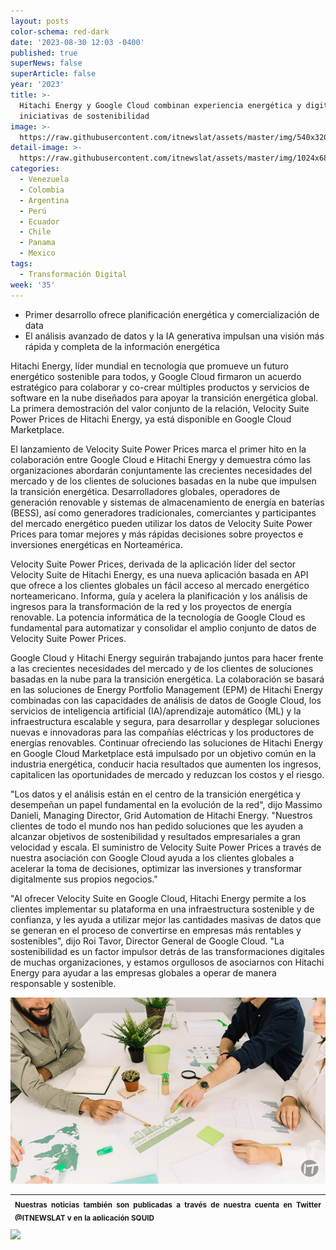 ```yaml
---
layout: posts
color-schema: red-dark
date: '2023-08-30 12:03 -0400'
published: true
superNews: false
superArticle: false
year: '2023'
title: >-
  Hitachi Energy y Google Cloud combinan experiencia energética y digital para 
  iniciativas de sostenibilidad
image: >-
  https://raw.githubusercontent.com/itnewslat/assets/master/img/540x320/salvando-energia-p.jpg
detail-image: >-
  https://raw.githubusercontent.com/itnewslat/assets/master/img/1024x680/salvando-energia-g.jpg
categories:
  - Venezuela
  - Colombia
  - Argentina
  - Perú
  - Ecuador
  - Chile
  - Panama
  - Mexico
tags:
  - Transformación Digital
week: '35'
---
```

- Primer desarrollo ofrece planificación energética y comercialización de data
- El análisis avanzado de datos y la IA generativa impulsan una visión más rápida y completa de la información energética

Hitachi Energy, líder mundial en tecnología que promueve un futuro energético sostenible para todos, y Google Cloud firmaron un acuerdo estratégico para colaborar y co-crear múltiples productos y servicios de software en la nube diseñados para apoyar la transición energética global. La primera demostración del valor conjunto de la relación, Velocity Suite Power Prices de Hitachi Energy, ya está disponible en Google Cloud Marketplace.

El lanzamiento de Velocity Suite Power Prices marca el primer hito en la colaboración entre Google Cloud e Hitachi Energy y demuestra cómo las organizaciones abordarán conjuntamente las crecientes necesidades del mercado y de los clientes de soluciones basadas en la nube que impulsen la transición energética. Desarrolladores globales, operadores de generación renovable y sistemas de almacenamiento de energía en baterías (BESS), así como generadores tradicionales, comerciantes y participantes del mercado energético pueden utilizar los datos de Velocity Suite Power Prices para tomar mejores y más rápidas decisiones sobre proyectos e inversiones energéticas en Norteamérica. 

Velocity Suite Power Prices, derivada de la aplicación líder del sector Velocity Suite de Hitachi Energy, es una nueva aplicación basada en API que ofrece a los clientes globales un fácil acceso al mercado energético norteamericano. Informa, guía y acelera la planificación y los análisis de ingresos para la transformación de la red y los proyectos de energía renovable. La potencia informática de la tecnología de Google Cloud es fundamental para automatizar y consolidar el amplio conjunto de datos de Velocity Suite Power Prices.   

 Google Cloud y Hitachi Energy seguirán trabajando juntos para hacer frente a las crecientes necesidades del mercado y de los clientes de soluciones basadas en la nube para la transición energética. La colaboración se basará en las soluciones de Energy Portfolio Management (EPM) de Hitachi Energy combinadas con las capacidades de análisis de datos de Google Cloud, los servicios de inteligencia artificial (IA)/aprendizaje automático (ML) y la infraestructura escalable y segura, para desarrollar y desplegar soluciones nuevas e innovadoras para las compañías eléctricas y los productores de energías renovables. Continuar ofreciendo las soluciones de Hitachi Energy en Google Cloud Marketplace está impulsado por un objetivo común en la industria energética, conducir hacia resultados que aumenten los ingresos, capitalicen las oportunidades de mercado y reduzcan los costos y el riesgo. 

"Los datos y el análisis están en el centro de la transición energética y desempeñan un papel fundamental en la evolución de la red", dijo Massimo Danieli, Managing Director, Grid Automation de Hitachi Energy. "Nuestros clientes de todo el mundo nos han pedido soluciones que les ayuden a alcanzar objetivos de sostenibilidad y resultados empresariales a gran velocidad y escala. El suministro de Velocity Suite Power Prices a través de nuestra asociación con Google Cloud ayuda a los clientes globales a acelerar la toma de decisiones, optimizar las inversiones y transformar digitalmente sus propios negocios."  

"Al ofrecer Velocity Suite en Google Cloud, Hitachi Energy permite a los clientes implementar su plataforma en una infraestructura sostenible y de confianza, y les ayuda a utilizar mejor las cantidades masivas de datos que se generan en el proceso de convertirse en empresas más rentables y sostenibles", dijo Roi Tavor, Director General de Google Cloud. "La sostenibilidad es un factor impulsor detrás de las transformaciones digitales de muchas organizaciones, y estamos orgullosos de asociarnos con Hitachi Energy para ayudar a las empresas globales a operar de manera responsable y sostenible. 

![](https://raw.githubusercontent.com/itnewslat/assets/master/img/540x320/salvando-energia-p.jpg)

<table style="height: 42px;" width="569">
<tbody>
<tr>
<td style="text-align: justify;"><sub><strong>Nuestras noticias también son publicadas a través de nuestra cuenta en Twitter <a href="https://twitter.com/itnewslat?lang=es">@ITNEWSLAT</a> y en la aplicación <a href="https://squidapp.co/en/">SQUID</a></strong></sub></td>
</tr>
</tbody>
</table>

<img src="https://tracker.metricool.com/c3po.jpg?hash=56f88a41e39ab42c063cc51676587a04"/>